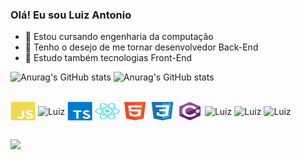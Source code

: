 ### Olá! Eu sou Luiz Antonio



- 🔭 Estou cursando engenharia da computação
- 🌱 Tenho o desejo de me tornar desenvolvedor Back-End
- 👯 Estudo também tecnologias Front-End


![Anurag's GitHub stats](https://github-readme-stats.vercel.app/api?username=Luizinho101&show_icons=true&theme=dark)
![Anurag's GitHub stats](https://github-readme-stats.vercel.app/api?username=Luizinho101&show=reviews,discussions_started,discussions_answered,prs_merged,prs_merged_percentage)

  <div style="display: inline_block"><br>
  <img align="center" alt="Rafa-Js" height="30" width="40" src="https://raw.githubusercontent.com/devicons/devicon/master/icons/javascript/javascript-plain.svg">
    <img align="center" alt="Luiz" height="30" width="40"
      src="https://cdn.jsdelivr.net/gh/devicons/devicon@latest/icons/angularjs/angularjs-original.svg">
  <img align="center" alt="Rafa-Ts" height="30" width="40" src="https://raw.githubusercontent.com/devicons/devicon/master/icons/typescript/typescript-plain.svg">
  <img align="center" alt="Rafa-React" height="30" width="40" src="https://raw.githubusercontent.com/devicons/devicon/master/icons/react/react-original.svg">
  <img align="center" alt="Rafa-HTML" height="30" width="40" src="https://raw.githubusercontent.com/devicons/devicon/master/icons/html5/html5-original.svg">
  <img align="center" alt="Rafa-CSS" height="30" width="40" src="https://raw.githubusercontent.com/devicons/devicon/master/icons/css3/css3-original.svg">
  <img align="center" alt="Rafa-Csharp" height="30" width="40" src="https://raw.githubusercontent.com/devicons/devicon/master/icons/csharp/csharp-original.svg">
     <img align="center" alt="Luiz" height="30" width="40"
    src="https://cdn.jsdelivr.net/gh/devicons/devicon@latest/icons/dotnetcore/dotnetcore-original.svg">
    <img align="center" alt="Luiz" height="30" width="40"
src="https://cdn.jsdelivr.net/gh/devicons/devicon@latest/icons/visualstudio/visualstudio-original.svg">
   <img align="center" alt="Luiz" height="30" width="40"
src="https://cdn.jsdelivr.net/gh/devicons/devicon@latest/icons/microsoftsqlserver/microsoftsqlserver-original-wordmark.svg">
</div>

##
<div> 
 
  <a href="https://www.linkedin.com/feed/" target="_blank"><img src="https://img.shields.io/badge/-LinkedIn-%230077B5?style=for-the-badge&logo=linkedin&logoColor=white" target="_blank"></a> 
  
</div>
